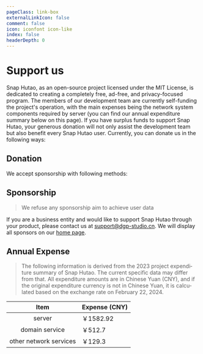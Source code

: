 ```yaml
---
pageClass: link-box
externalLinkIcon: false
comment: false
icon: iconfont icon-like
index: false
headerDepth: 0
---
```


# Support us

Snap Hutao, as an open-source project licensed under the MIT License, is dedicated to creating a completely free, ad-free, and privacy-focused program. The members of our development team are currently self-funding the project's operation, with the main expenses being the network system components required by server (you can find our annual expenditure summary below on this page). If you have surplus funds to support Snap Hutao, your generous donation will not only assist the development team but also benefit every Snap Hutao user. Currently, you can donate us in the following ways:

## Donation

We accept sponsorship with following methods:

<Sponsor lang="en" />

## Sponsorship

> We refuse any sponsorship aim to achieve user data

If you are a business entity and would like to support Snap Hutao through your product, please contact us at [support@dgp-studio.cn](mailto://support@dgp-studio.cn). We will display all sponsors on our [home page](README.md#sponsorship).

## Annual Expense

> The following information is derived from the 2023 project expenditure summary of Snap Hutao. The current specific data may differ from that.
> All expenditure amounts are in Chinese Yuan (CNY), and if the original expenditure currency is not in Chinese Yuan, it is calculated based on the exchange rate on February 22, 2024.

|          Item          | Expense (CNY) |
| :--------------------: | ------------- |
|         server         | ￥1582.92     |
|     domain service     | ￥512.7       |
| other network services | ￥129.3       |
